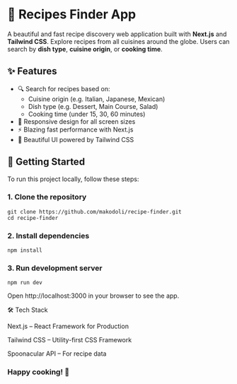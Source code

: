 
# 🥗 Recipes Finder App

A beautiful and fast recipe discovery web application built with **Next.js** and **Tailwind CSS**. Explore recipes from all cuisines around the globe. Users can search by **dish type**, **cuisine origin**, or **cooking time**.

## ✨ Features

- 🔍 Search for recipes based on:
  - Cuisine origin (e.g. Italian, Japanese, Mexican)
  - Dish type (e.g. Dessert, Main Course, Salad)
  - Cooking time (under 15, 30, 60 minutes)
- 📱 Responsive design for all screen sizes
- ⚡ Blazing fast performance with Next.js
- 🎨 Beautiful UI powered by Tailwind CSS

## 🚀 Getting Started

To run this project locally, follow these steps:

### 1. Clone the repository

```
git clone https://github.com/makodoli/recipe-finder.git
cd recipe-finder
```

### 2. Install dependencies

```
npm install
```
### 3. Run development server

```
npm run dev
```

Open http://localhost:3000 in your browser to see the app.

🛠 Tech Stack

Next.js – React Framework for Production

Tailwind CSS – Utility-first CSS Framework

Spoonacular API – For recipe data 

### Happy cooking! 🍲
